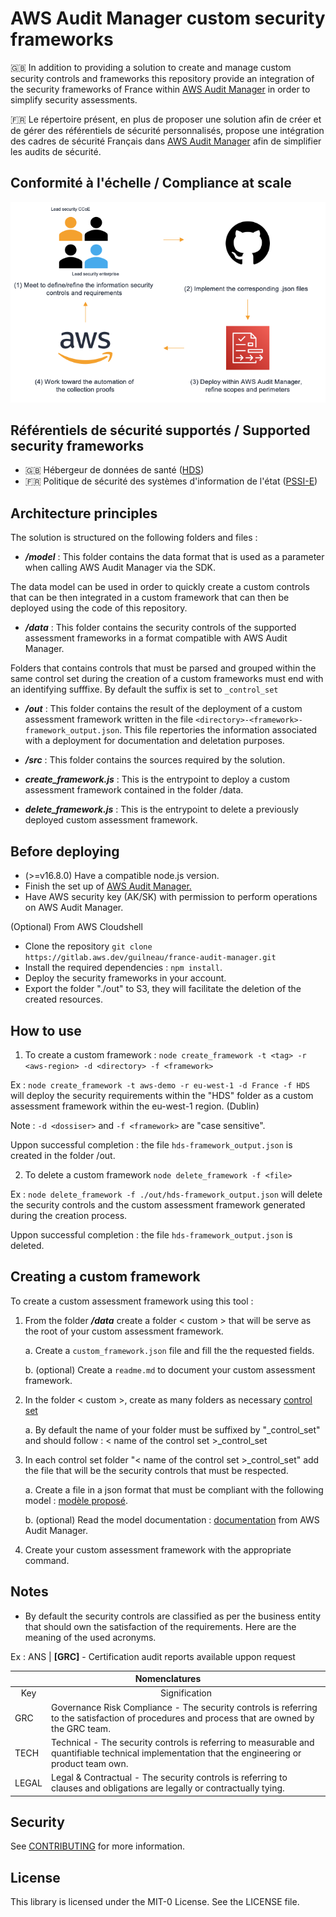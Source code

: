 # AWS Audit Manager custom security frameworks
:gb: In addition to providing a solution to create and manage custom security controls and frameworks this repository provide an integration of the security frameworks of France within <a href="https://aws.amazon.com/audit-manager/">AWS Audit Manager</a> in order to simplify security assessments. 

:fr: Le répertoire présent, en plus de proposer une solution afin de créer et de gérer des référentiels de sécurité personnalisés, propose une intégration des cadres de sécurité Français dans <a href="https://aws.amazon.com/audit-manager/">AWS Audit Manager</a> afin de simplifier les audits de sécurité.

## Conformité à l'échelle / Compliance at scale

![Compliance at scale](./img/readme/readme-en.png)

## Référentiels de sécurité supportés / Supported security frameworks
- :gb: Hébergeur de données de santé ([HDS](./data/HDS/readme.md))
- :fr: Politique de sécurité des systèmes d'information de l'état ([PSSI-E](./data/PSSIE/readme.md))

## Architecture principles

The solution is structured on the following folders and files :
- ***/model*** : This folder contains the data format that is used as a parameter when calling AWS Audit Manager via the SDK.

The data model can be used in order to quickly create a custom controls that can be then integrated in a custom framework that can then be deployed using the code of this repository.

- ***/data*** : This folder contains the security controls of the supported assessment frameworks in a format compatible with AWS Audit Manager.

Folders that contains controls that must be parsed and grouped within the same control set during the creation of a custom frameworks must end with an identifying sufffixe. By default the suffix is set to ```_control_set```

- ***/out*** : This folder contains the result of the deployment of a custom assessment framework written in the file ```<directory>-<framework>-framework_output.json```. This file repertories the information associated with a deployment for documentation and deletation purposes.

- ***/src*** : This folder contains the sources required by the solution.

- ***create_framework.js*** : This is the entrypoint to deploy a custom assessment framework contained in the folder /data.

- ***delete_framework.js*** : This is the entrypoint to delete a previously deployed custom assessment framework.

## Before deploying

- (>=v16.8.0) Have a compatible node.js version.
- Finish the set up of <a href="https://docs.aws.amazon.com/audit-manager/latest/userguide/setting-up.html"> AWS Audit Manager.</a>
- Have AWS security key (AK/SK) with permission to perform operations on AWS Audit Manager.

(Optional) From AWS Cloudshell
- Clone the repository ```git clone https://gitlab.aws.dev/guilneau/france-audit-manager.git```
- Install the required dependencies : ```npm install```.
- Deploy the security frameworks in your account.
- Export the folder "./out" to S3, they will facilitate the deletion of the created resources.

## How to use

1. To create a custom framework : 
```node create_framework -t <tag> -r <aws-region> -d <directory> -f <framework>```

Ex : ```node create_framework -t aws-demo -r eu-west-1 -d France -f HDS``` will deploy the security requirements within the "HDS" folder as a custom assessment framework within the eu-west-1 region. (Dublin)

Note : ```-d <dossiser>``` and ```-f <framework>``` are "case sensitive".

Uppon successful completion : the file ```hds-framework_output.json``` is created in the folder /out.

2. To delete a custom framework ```node delete_framework -f <file>```

Ex : ```node delete_framework -f ./out/hds-framework_output.json``` will delete the security controls and the custom assessment framework generated during the creation process.

Uppon successful completion : the file ```hds-framework_output.json``` is deleted.

## Creating a custom framework

To create a custom assessment framework using this tool : 

1. From the folder ***/data*** create a folder < custom > that will be serve as the root of your custom assessment framework.

    a. Create a ```custom_framework.json``` file and fill the the requested fields.

    b. (optional) Create a ```readme.md``` to document your custom assessment framework.

2. In the folder < custom >, create as many folders as necessary <a href="https://docs.aws.amazon.com/audit-manager/latest/APIReference/API_ControlSet.html">control set</a> 

    a. By default the name of your folder must be suffixed by "_control_set" and should follow : < name of the control set >_control_set

3. In each control set folder "< name of the control set >_control_set" add the file that will be the security controls that must be respected.

    a. Create a file in a json format that must be compliant with the following model : [modèle proposé](./model/sec_control-model.json).

    b. (optional) Read the model documentation : <a href="https://docs.aws.amazon.com/audit-manager/latest/APIReference/API_Control.html">documentation</a> from AWS Audit Manager.

4. Create your custom assessment framework with the appropriate command.

## Notes
- By default the security controls are classified as per the business entity that should own the satisfaction of the requirements. Here are the meaning of the used acronyms.

Ex : ANS | **[GRC]** - Certification audit reports available uppon request

<table style="width:100%;">
    <thead>
        <tr>
            <th colspan="2" style="text-align:center">Nomenclatures</th>
        </tr>
    </thead>
    <tbody >
        <tr>
            <td style="text-align:center">Key</td>
            <td style="text-align:center">Signification</td>
        </tr>
        <tr>
            <td>GRC</td>
            <td>Governance Risk Compliance - The security controls is referring to the satisfaction of procedures and process that are owned by the GRC team.</td>
        </tr>
        <tr>
            <td>TECH</td>
            <td>Technical - The security controls is referring to measurable and quantifiable technical implementation that the engineering or product team own.</td>
        </tr>
        <tr>
            <td>LEGAL</td>
            <td>Legal & Contractual - The security controls is referring to clauses and obligations are legally or contractually tying.</td>
        </tr>
    </tbody>
</table>

## Security

See [CONTRIBUTING](CONTRIBUTING.md) for more information.

## License

This library is licensed under the MIT-0 License. See the LICENSE file.
